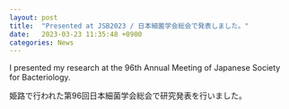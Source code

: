 ```yaml
---
layout: post
title:  "Presented at JSB2023 / 日本細菌学会総会で発表しました。"
date:   2023-03-23 11:35:48 +0900
categories: News
---
```


I presented my research at the 96th Annual Meeting of Japanese Society for Bacteriology.

姫路で行われた第96回日本細菌学会総会で研究発表を行いました。
